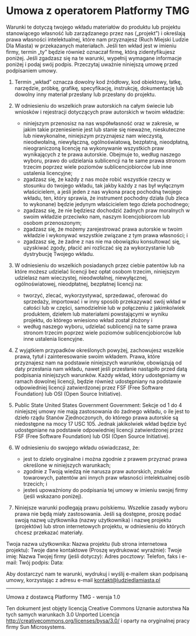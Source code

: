 # Umowa z operatorem Platformy TMG 

Warunki te dotyczą twojego wkładu materiałów do produktu lub projektu stanowiącego własność lub zarządzanego przez nas („projekt”) i określają prawa własności intelektualnej, które nam przyznajesz (Ruch Miejski Ludzie Dla Miasta) w przekazanych materiałach. Jeśli ten wkład jest w imieniu firmy, termin „ty” będzie również oznaczał firmę, którą zidentyfikujesz poniżej. Jeśli zgadzasz się na te warunki, wypełnij wymagane informacje poniżej i podaj swój podpis. Przeczytaj uważnie niniejszą umowę przed podpisaniem umowy.

1. Termin „wkład” oznacza dowolny kod źródłowy, kod obiektowy, łatkę, narzędzie, próbkę, grafikę, specyfikację, instrukcję, dokumentację lub dowolny inny materiał przesłany lub przesłany do projektu. 

2. W odniesieniu do wszelkich praw autorskich na całym świecie lub wniosków i rejestracji dotyczących praw autorskich w twoim wkładzie: 
	* niniejszym przenosisz na nas współwłasność oraz w zakresie, w jakim takie przeniesienie jest lub stanie się nieważne, nieskuteczne lub niewykonalne, niniejszym przyznajesz nam wieczystą, nieodwołalną, niewyłączną, ogólnoświatową, bezpłatną, nieodpłatną, nieograniczoną licencję na wykonywanie wszystkich praw wynikających z te prawa autorskie. Obejmuje to, według naszego wyboru, prawo do udzielania sublicencji na te same prawa stronom trzecim poprzez wiele poziomów sublicencjobiorców lub inne ustalenia licencyjne;
	* zgadzasz się, że każdy z nas może robić wszystkie rzeczy w stosunku do twojego wkładu, tak jakby każdy z nas był wyłącznym właścicielem, a jeśli jeden z nas wykona pracę pochodną twojego wkładu, ten, który sprawia, że ​​instrument pochodny działa (lub zleca to wykonane) będzie jedynym właścicielem tego dzieła pochodnego; 
	* zgadzasz się, że nie będziesz dochodzić żadnych praw moralnych w swoim wkładzie przeciwko nam, naszym licencjobiorcom lub osobom przenoszonym; 
	* zgadzasz się, że możemy zarejestrować prawa autorskie w twoim wkładzie i wykonywać wszystkie związane z tym prawa własności; i
	* zgadzasz się, że żadne z nas nie ma obowiązku konsultować się, uzyskiwać zgody, płacić ani rozliczać się za wykorzystanie lub dystrybucję Twojego wkładu.

3. W odniesieniu do wszelkich posiadanych przez ciebie patentów lub na które możesz udzielać licencji bez opłat osobom trzecim, niniejszym udzielasz nam wieczystej, nieodwołalnej, niewyłącznej, ogólnoświatowej, nieodpłatnej, bezpłatnej licencji na:
	* tworzyć, zlecać, wykorzystywać, sprzedawać, oferować do sprzedaży, importować i w inny sposób przekazywać swój wkład w całości lub w części, samodzielnie lub w połączeniu z jakimkolwiek produktem, dziełem lub materiałami powstającymi w wyniku projektu, do którego wniesiono wkład został złożony i
	* według naszego wyboru, udzielać sublicencji na te same prawa stronom trzecim poprzez wiele poziomów sublicencjobiorców lub inne ustalenia licencyjne. 

4. Z wyjątkiem przypadków określonych powyżej, zachowujesz wszelkie prawa, tytuł i zainteresowanie swoim wkładem. Prawa, które przyznajesz nam na podstawie niniejszych warunków, obowiązują od daty przesłania nam wkładu, nawet jeśli przesłanie nastąpiło przed datą podpisania niniejszych warunków. Każdy wkład, który udostępniamy w ramach dowolnej licencji, będzie również udostępniany na podstawie odpowiedniej licencji zatwierdzonej przez FSF (Free Software Foundation) lub OSI (Open Source Initiative).

5. Public State United States Government Government: Sekcje od 1 do 4 niniejszej umowy nie mają zastosowania do żadnego wkładu, o ile jest to dzieło rządu Stanów Zjednoczonych, do którego prawa autorskie są niedostępne na mocy 17 USC 105. Jednak jakikolwiek wkład będzie być udostępniane na podstawie odpowiedniej licencji zatwierdzonej przez FSF (Free Software Foundation) lub OSI (Open Source Initiative). 

6. W odniesieniu do swojego wkładu oświadczasz, że: 
	* jest to dzieło oryginalne i można zgodnie z prawem przyznać prawa określone w niniejszych warunkach;
	* zgodnie z Twoją wiedzą nie narusza praw autorskich, znaków towarowych, patentów ani innych praw własności intelektualnej osób trzecich; i
	* jesteś upoważniony do podpisania tej umowy w imieniu swojej firmy (jeśli wskazano poniżej). 

7. Niniejsze warunki podlegają prawu polskiemu. Wszelkie zasady wyboru prawa nie będą miały zastosowania. Jeśli są dostępne, proszę podać swoją nazwę użytkownika (nazwy użytkownika) i nazwę projektu (projektów) lub stron internetowych projektu, w odniesieniu do których chcesz przekazać materiały.

 Twoja nazwa użytkownika: 
 Nazwa projektu (lub strona internetowa projektu): 
 Twoje dane kontaktowe (Proszę wydrukować wyraźnie): 
 Twoje imię: 
 Nazwa Twojej firmy (jeśli dotyczy): 
 Adres pocztowy: 
 Telefon, faks i e-mail: 
 Twój podpis: 
 Data: 
  
Aby dostarczyć nam te warunki, wydrukuj i wyślij e-mailem skan podpisaną umowy, korzystając z adresu e-mail kontakt@ludziedlamiasta.pl

___
Umowa z dostawcą Platformy TMG - wersja 1.0 

Ten dokument jest objęty licencją Creative Commons Uznanie autorstwa Na tych samych warunkach 3.0 Unported Licencja http://creativecommons.org/licenses/bysa/3.0/ i oparty na oryginalnej pracy firmy Sun Microsystems. 